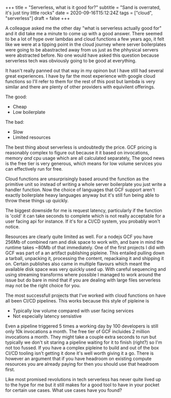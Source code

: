 +++
title = "Serverless, what is it good for?"
subtitle = "Sand is overrated, it's just tiny little rocks"
date = 2020-09-16T15:12:24Z
tags = ["cloud", "serverless"]
draft = false
+++

A colleague asked me the other day "what is serverless actually good for" and it did take me a minute to come up with a good answer. There seemed to be a lot of hype over lambdas and cloud functions a few years ago, it felt like we were at a tipping point in the cloud journey where server boilerplates were going to be abastracted away from us just as the phhysical servers were abstracted before. No one would have asked this question because serverless tech was obviously going to be good at everything. 

It hasn't really panned out that way in my opinon but I have still had several great experiences. I have by far the most experience with google cloud functions so I'll refer to them for the rest of this post but lambda is very similar and there are plenty of other providers with equivilent offerings.

The good:

* Cheap
* Low boilerplate

The bad:

* Slow
* Limited resources

The best thing about serverless is undoubtedly the price. GCF pricing is reasonably complex to figure out because it it based on invocations, memory _and_ cpu usage which are all calculated separately, The good news is the free tier is very generous, which means for low volume services you can effectively run for free.

Cloud functions are unsurprisingly based around the function as the primitive unit so instead of writing a whole server boilerplate you just write a handler function. Now the choice of languages that GCF support aren't exactly boilerplate heavy languages anyway but it's still fun being able to throw these things up quickly.

The biggest downside for me is request latency, particularly if the function is 'cold' it can take seconds to complete which is not really acceptable for a user facing api for instance. If it's for a CI/CD system, you probably won't notice.

Resources are clearly quite limited as well. For a nodejs GCF you have 256Mb of combined ram and disk space to work with, and bare in mind the runtime takes ~80Mb of that immediately. One of the first projects I did with GCF was part of a an artifact publishing pipleine. This entailed pulling down a tarball, unpacking it, processing the content, repackaing it and shipping it on. Certain publishes also came in multiple flavours which meant the available disk space was very quickly used up. With careful sequencing and using streaming transforms where possible I managed to work around the issue but do bare in mind that if you are dealing with large files serverless may not be the right choice for you.

The most successfull projects that I've worked with cloud functions on have all been CI/CD pipelines. This works because this style of pipleine is

* Typically low volume compared with user facing services
* Not especially latency sensistive

Even a pipeline triggered 5 times a working day by 100 developers is still only 10k invocations a month. The free tier of GCF incluides 2 million invocations a month. They might take a couple extra seconds to run but typically we don't sit staring a pipeline waiting for it to finish (right?) so I'm not too fussed. If you have a complex pipleine to build and out of the box CI/CD tooling isn't getting it done it's well worth giving it a go. There is however an argument that if you have headroom on existing compute resources you are already paying for then you should use that headroom first.

Like most promised revolutions in tech serverless has never quite lived up to the hype for me but it still makes for a good tool to have in your pocket for certain use cases. What use cases have you found?
